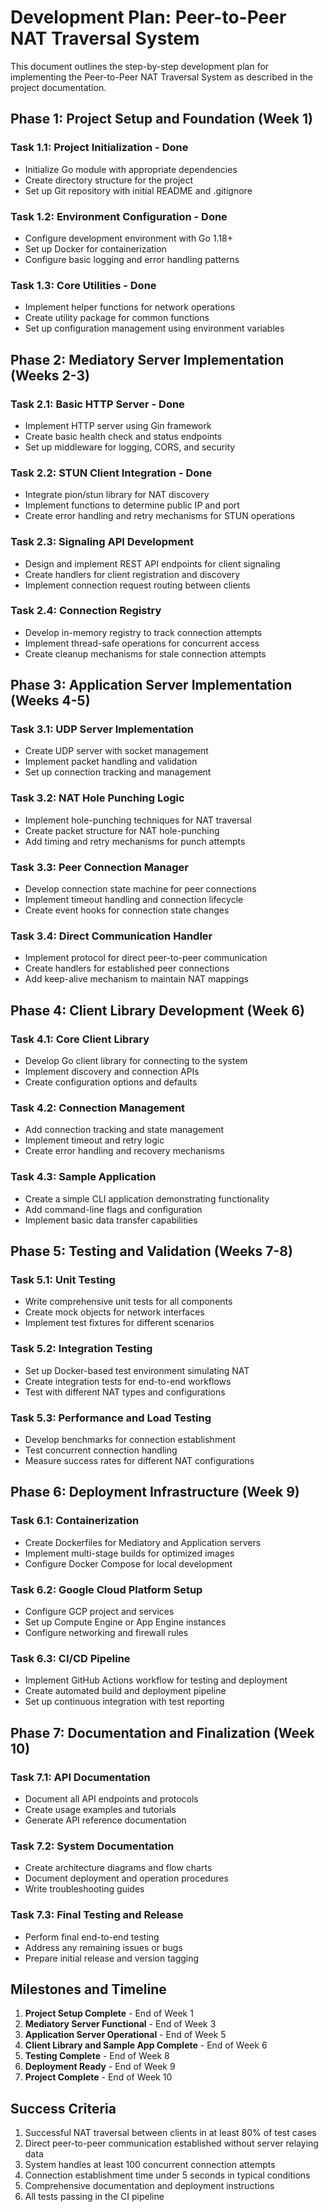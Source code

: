 # Development Plan: Peer-to-Peer NAT Traversal System

This document outlines the step-by-step development plan for implementing the Peer-to-Peer NAT Traversal System as described in the project documentation.

## Phase 1: Project Setup and Foundation (Week 1)

### Task 1.1: Project Initialization - Done
- Initialize Go module with appropriate dependencies
- Create directory structure for the project
- Set up Git repository with initial README and .gitignore

### Task 1.2: Environment Configuration - Done
- Configure development environment with Go 1.18+
- Set up Docker for containerization
- Configure basic logging and error handling patterns

### Task 1.3: Core Utilities - Done
- Implement helper functions for network operations
- Create utility package for common functions
- Set up configuration management using environment variables

## Phase 2: Mediatory Server Implementation (Weeks 2-3)

### Task 2.1: Basic HTTP Server - Done
- Implement HTTP server using Gin framework
- Create basic health check and status endpoints
- Set up middleware for logging, CORS, and security

### Task 2.2: STUN Client Integration - Done
- Integrate pion/stun library for NAT discovery
- Implement functions to determine public IP and port
- Create error handling and retry mechanisms for STUN operations

### Task 2.3: Signaling API Development
- Design and implement REST API endpoints for client signaling
- Create handlers for client registration and discovery
- Implement connection request routing between clients

### Task 2.4: Connection Registry
- Develop in-memory registry to track connection attempts
- Implement thread-safe operations for concurrent access
- Create cleanup mechanisms for stale connection attempts

## Phase 3: Application Server Implementation (Weeks 4-5)

### Task 3.1: UDP Server Implementation
- Create UDP server with socket management
- Implement packet handling and validation
- Set up connection tracking and management

### Task 3.2: NAT Hole Punching Logic
- Implement hole-punching techniques for NAT traversal
- Create packet structure for NAT hole-punching
- Add timing and retry mechanisms for punch attempts

### Task 3.3: Peer Connection Manager
- Develop connection state machine for peer connections
- Implement timeout handling and connection lifecycle
- Create event hooks for connection state changes

### Task 3.4: Direct Communication Handler
- Implement protocol for direct peer-to-peer communication
- Create handlers for established peer connections
- Add keep-alive mechanism to maintain NAT mappings

## Phase 4: Client Library Development (Week 6)

### Task 4.1: Core Client Library
- Develop Go client library for connecting to the system
- Implement discovery and connection APIs
- Create configuration options and defaults

### Task 4.2: Connection Management
- Add connection tracking and state management
- Implement timeout and retry logic
- Create error handling and recovery mechanisms

### Task 4.3: Sample Application
- Create a simple CLI application demonstrating functionality
- Add command-line flags and configuration
- Implement basic data transfer capabilities

## Phase 5: Testing and Validation (Weeks 7-8)

### Task 5.1: Unit Testing
- Write comprehensive unit tests for all components
- Create mock objects for network interfaces
- Implement test fixtures for different scenarios

### Task 5.2: Integration Testing
- Set up Docker-based test environment simulating NAT
- Create integration tests for end-to-end workflows
- Test with different NAT types and configurations

### Task 5.3: Performance and Load Testing
- Develop benchmarks for connection establishment
- Test concurrent connection handling
- Measure success rates for different NAT configurations

## Phase 6: Deployment Infrastructure (Week 9)

### Task 6.1: Containerization
- Create Dockerfiles for Mediatory and Application servers
- Implement multi-stage builds for optimized images
- Configure Docker Compose for local development

### Task 6.2: Google Cloud Platform Setup
- Configure GCP project and services
- Set up Compute Engine or App Engine instances
- Configure networking and firewall rules

### Task 6.3: CI/CD Pipeline
- Implement GitHub Actions workflow for testing and deployment
- Create automated build and deployment pipeline
- Set up continuous integration with test reporting

## Phase 7: Documentation and Finalization (Week 10)

### Task 7.1: API Documentation
- Document all API endpoints and protocols
- Create usage examples and tutorials
- Generate API reference documentation

### Task 7.2: System Documentation
- Create architecture diagrams and flow charts
- Document deployment and operation procedures
- Write troubleshooting guides

### Task 7.3: Final Testing and Release
- Perform final end-to-end testing
- Address any remaining issues or bugs
- Prepare initial release and version tagging

## Milestones and Timeline

1. **Project Setup Complete** - End of Week 1
2. **Mediatory Server Functional** - End of Week 3
3. **Application Server Operational** - End of Week 5
4. **Client Library and Sample App Complete** - End of Week 6
5. **Testing Complete** - End of Week 8
6. **Deployment Ready** - End of Week 9
7. **Project Complete** - End of Week 10

## Success Criteria

1. Successful NAT traversal between clients in at least 80% of test cases
2. Direct peer-to-peer communication established without server relaying data
3. System handles at least 100 concurrent connection attempts
4. Connection establishment time under 5 seconds in typical conditions
5. Comprehensive documentation and deployment instructions
6. All tests passing in the CI pipeline